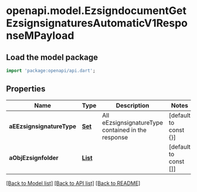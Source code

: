 # openapi.model.EzsigndocumentGetEzsignsignaturesAutomaticV1ResponseMPayload

## Load the model package
```dart
import 'package:openapi/api.dart';
```

## Properties
Name | Type | Description | Notes
------------ | ------------- | ------------- | -------------
**aEEzsignsignatureType** | [**Set<FieldEEzsignsignatureType>**](FieldEEzsignsignatureType.md) | All eEzsignsignatureType contained in the response | [default to const {}]
**aObjEzsignfolder** | [**List<CustomEzsignfolderEzsignsignaturesAutomaticResponse>**](CustomEzsignfolderEzsignsignaturesAutomaticResponse.md) |  | [default to const []]

[[Back to Model list]](../README.md#documentation-for-models) [[Back to API list]](../README.md#documentation-for-api-endpoints) [[Back to README]](../README.md)


